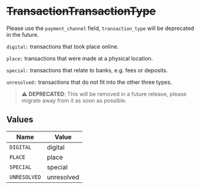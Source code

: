 # ~~TransactionTransactionType~~

Please use the `payment_channel` field, `transaction_type` will be deprecated in the future.

`digital:` transactions that took place online.

`place:` transactions that were made at a physical location.

`special:` transactions that relate to banks, e.g. fees or deposits.

`unresolved:` transactions that do not fit into the other three types.


> :warning: **DEPRECATED**: This will be removed in a future release, please migrate away from it as soon as possible.


## Values

| Name         | Value        |
| ------------ | ------------ |
| `DIGITAL`    | digital      |
| `PLACE`      | place        |
| `SPECIAL`    | special      |
| `UNRESOLVED` | unresolved   |